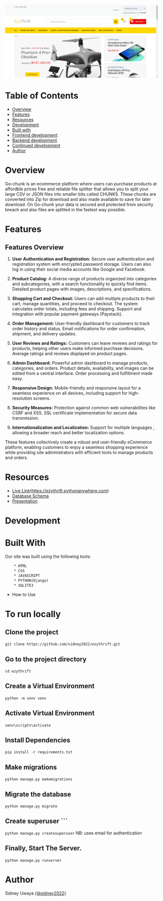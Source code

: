 ![Images](/images/overview.png)

# Table of Contents

- [Overview](#Overview)
- [Features](#Features)
- [Resources](#Resources)
- [Development](#Development)
- [Built with](#Built-With)
- [Frontend development](#Frontend-Development)
- [Backend development](#Backend-Development)
- [Continued development](#Continued-Development)
- [Author](#Author) 

# Overview

Go-chunk is an ecommerce platform where users can purchase products at affordble prices free and reliable file splitter that allows you to split your large CSV or JSON files into smaller bits called CHUNKS. These chunks are converted into Zip for download and also made available to save for later download. On Go-chunk your data is secured and protected from security breach and also files are splitted in the fastest way possible.


# Features


## Features Overview

1. **User Authentication and Registration:** Secure user authentication and registration system with encrypted password storage. Users can also log in using their social media accounts like Google and Facebook.

2. **Product Catalog:** A diverse range of products organized into categories and subcategories, with a search functionality to quickly find items. Detailed product pages with images, descriptions, and specifications.

3. **Shopping Cart and Checkout:** Users can add multiple products to their cart, manage quantities, and proceed to checkout. The system calculates order totals, including fees and shipping. Support and integration with popular payment gateways (Paystack).

4. **Order Management:** User-friendly dashboard for customers to track order history and status. Email notifications for order confirmation, shipment, and delivery updates.

5. **User Reviews and Ratings:** Customers can leave reviews and ratings for products, helping other users make informed purchase decisions. Average ratings and reviews displayed on product pages.

6. **Admin Dashboard:** Powerful admin dashboard to manage products, categories, and orders. Product details, availability, and images can be edited from a central interface. Order processing and fulfillment made easy.

7. **Responsive Design:** Mobile-friendly and responsive layout for a seamless experience on all devices, including support for high-resolution screens.


8. **Security Measures:** Protection against common web vulnerabilities like CSRF and XSS. SSL certificate implementation for secure data transmission.

9. **Internationalization and Localization:** Support for multiple languages , allowing a broader reach and better localization options.


These features collectively create a robust and user-friendly eCommerce platform, enabling customers to enjoy a seamless shopping experience while providing site administrators with efficient tools to manage products and orders.


# Resources
- [Live Link](#Live-Link)(https://ezythrift.pythonanywhere.com)
- [Database Schema](#Database-Schema)
- [Presentation](#Presentation)


# Development

# Built With

 Our site was built using the following tools:

        * HTML
        * CSS
        * JAVASCRIPT
        * PYTHON(Django) ​ ​
        * SQLITE3

- How to Use


# To run locally

## Clone the project
``` git clone https://github.com/sidney2022/ezythrift.git ```

## Go to the project directory
``` cd ezythrift ```

## Create a Virtual Environment
``` python -m venv venv ```

## Activate Virtual Environment
``` venv\scripts\activate ```

## Install Dependencies
``` pip install -r requirements.txt ```

## Make migrations
``` python manage.py makemigrations ```

## Migrate the database
``` python manage.py migrate ```

## Create superuser ```
``` python manage.py createsuperuser ```
NB: uses email for authentication

## Finally, Start The Server.
``` python manage.py runserver ``` 


# Author
Sidney Uwaya [{@sidney2022}](https://github.com/sidney2022)


